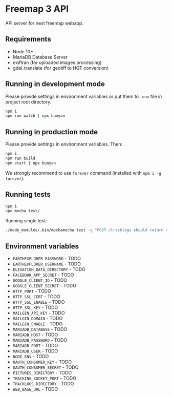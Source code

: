 # Freemap 3 API

API server for next freemap webapp.

## Requirements

- Node 10+
- MariaDB Database Server
- exiftran (for uploaded images processing)
- gdal_translate (for geotiff to HGT conversion)

## Running in development mode

Please provide settings in environment variables or put them to `.env` file in project root directory.

```bash
npm i
npm run watch | npx bunyan
```

## Running in production mode

Please provide settings in environment variables. Then:

```bash
npm i
npm run build
npm start | npx bunyan
```

We strongly recommend to use `forever` command (installed with `npm i -g forever`).

## Running tests

```bash
npm i
npx mocha test/
```

Running single test:

```bash
./node_modules/.bin/mochamocha test -g "POST /tracklogs should return uid"
```

## Environment variables

- `EARTHEXPLORER_PASSWORD` - TODO
- `EARTHEXPLORER_USERNAME` - TODO
- `ELEVATION_DATA_DIRECTORY` - TODO
- `FACEBOOK_APP_SECRET` - TODO
- `GOOGLE_CLIENT_ID` - TODO
- `GOOGLE_CLIENT_SECRET` - TODO
- `HTTP_PORT` - TODO
- `HTTP_SSL_CERT` - TODO
- `HTTP_SSL_ENABLE` - TODO
- `HTTP_SSL_KEY` - TODO
- `MAILGIN_API_KEY` - TODO
- `MAILGIN_DOMAIN` - TODO
- `MAILGIN_ENABLE` - TODO
- `MARIADB_DATABASE` - TODO
- `MARIADB_HOST` - TODO
- `MARIADB_PASSWORD` - TODO
- `MARIADB_PORT` - TODO
- `MARIADB_USER` - TODO
- `NODE_ENV` - TODO
- `OAUTH_CONSUMER_KEY` - TODO
- `OAUTH_CONSUMER_SECRET` - TODO
- `PICTURES_DIRECTORY` - TODO
- `TRACKING_SOCKET_PORT` - TODO
- `TRACKLOGS_DIRECTORY` - TODO
- `WEB_BASE_URL` - TODO
